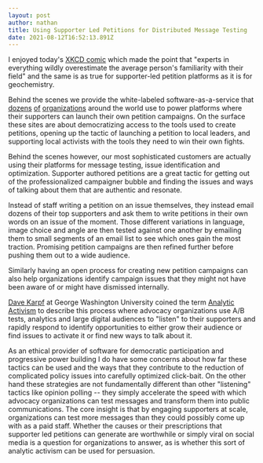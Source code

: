 ```yaml
---
layout: post
author: nathan
title: Using Supporter Led Petitions for Distributed Message Testing
date: 2021-08-12T16:52:13.891Z
---
```

I enjoyed today's [XKCD comic](https://xkcd.com/2501/) which made the point that "experts in everything wildly overestimate the average person's familiarity with their field" and the same is as true for supporter-led petition platforms as it is for geochemistry. 

Behind the scenes we provide the white-labeled software-as-a-service that [dozens](https://sign.moveon.org/) [of](https://you.38degrees.org.uk) [organizations](https://weact.campact.de/) around the world use to power platforms where their supporters can launch their own petition campaigns. On the surface these sites are about democratizing access to the tools used to create petitions, opening up the tactic of launching a petition to local leaders, and supporting local activists with the tools they need to win their own fights. 

Behind the scenes however, our most sophisticated customers are actually using their platforms for message testing, issue identification and optimization. Supporter authored petitions are a great tactic for getting out of the professionalized campaigner bubble and finding the issues and ways of talking about them that are authentic and resonate. 

Instead of staff writing a petition on an issue themselves, they instead email dozens of their top supporters and ask them to write petitions in their own words on an issue of the moment. Those different variations in language, image choice and angle are then tested against one another by emailing them to small segments of an email list to see which ones gain the most traction. Promising petition campaigns are then refined further before pushing them out to a wide audience. 

Similarly having an open process for creating new petition campaigns can also help organizations identify campaign issues that they might not have been aware of or might have dismissed internally. 

[Dave Karpf](https://twitter.com/davekarpf) at George Washington University coined the term [Analytic Activism](https://oxford.universitypressscholarship.com/view/10.1093/acprof:oso/9780190266127.001.0001/acprof-9780190266127) to describe this process where advocacy organizations use A/B tests, analytics and large digital audiences to "listen" to their supporters and rapidly respond to identify opportunities to either grow their audience or find issues to activate it or find new ways to talk about it. 

As an ethical provider of software for democratic participation and progressive power building I do have some concerns about how far these tactics can be used and the ways that they contribute to the reduction of complicated policy issues into carefully optimized click-bait. On the other hand these strategies are not fundamentally different than other "listening" tactics like opinion polling -- they simply accelerate the speed with which advocacy organizations can test messages and transform them into public communications. The core insight is that by engaging supporters at scale, organizations can test more messages than they could possibly come up with as a paid staff. Whether the causes or their prescriptions that supporter led petitions can generate are worthwhile or simply viral on social media is a question for organizations to answer, as is whether this sort of analytic activism can be used for persuasion. 


